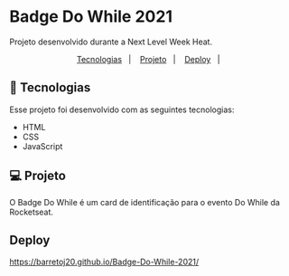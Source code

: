 # Badge Do While 2021 
 Projeto desenvolvido durante a Next Level Week Heat.
 

<p align="center">
  <a href="#-tecnologias">Tecnologias</a>&nbsp;&nbsp;&nbsp;|&nbsp;&nbsp;&nbsp;
  <a href="#-projeto">Projeto</a>&nbsp;&nbsp;&nbsp;|&nbsp;&nbsp;&nbsp;
  <a href="#-projeto">Deploy</a>&nbsp;&nbsp;&nbsp;|&nbsp;&nbsp;&nbsp;

  
</p>

## 🚀 Tecnologias

Esse projeto foi desenvolvido com as seguintes tecnologias:

- HTML
- CSS
- JavaScript

## 💻 Projeto

O Badge Do While é um card de identificação para o evento Do While da Rocketseat.

## Deploy

https://barretoj20.github.io/Badge-Do-While-2021/


